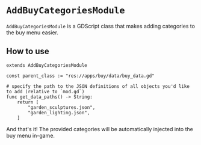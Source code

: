 # `AddBuyCategoriesModule`

`AddBuyCategoriesModule` is a GDScript class that makes adding categories to the buy menu easier.

## How to use

```
extends AddBuyCategoriesModule

const parent_class := "res://apps/buy/data/buy_data.gd"

# specify the path to the JSON definitions of all objects you'd like to add (relative to `mod.gd`)
func get_data_paths() -> String:
    return [
        "garden_sculptures.json",
        "garden_lighting.json",
    ]
```

And that's it! The provided categories will be automatically injected into the buy menu in-game.